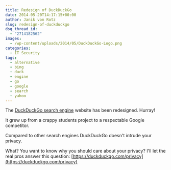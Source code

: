 ```yaml
---
title: Redesign of DuckDuckGo
date: 2014-05-20T14:17:15+00:00
author: Janik von Rotz
slug: redesign-of-duckduckgo
dsq_thread_id:
  - "2714182562"
images:
  - /wp-content/uploads/2014/05/DuckDuckGo-Logo.png
categories:
  - IT Security
tags:
  - alternative
  - bing
  - duck
  - engine
  - go
  - google
  - search
  - yahoo
---
```

The [DuckDuckGo search engine](https://duckduckgo.com/) website has been redesigned. Hurray!

It grew up from a crappy students project to a respectable Google competitor.

Compared to other search engines DuckDuckGo doesn't intrude your privacy.

What? You want to know why you should care about your privacy?
I'll let the real pros answer this question: [https://duckduckgo.com/privacy](https://duckduckgo.com/privacy)